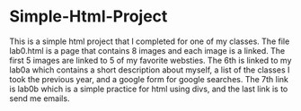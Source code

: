 # Simple-Html-Project
This is a simple html project that I completed for one of my classes. The file lab0.html is a page that contains 8 images and each image is a linked. The first 5 images are linked to 5 of my favorite websties. The 6th is linked to my lab0a which contains a short description about myself, a list of the classes I took the previous year, and a google form for google searches. The 7th link is lab0b which is a simple practice for html using divs, and the last link is to send me emails.
